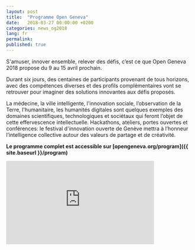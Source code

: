 ```yaml
---
layout: post
title:  "Programme Open Geneva"
date:   2018-03-27 00:00:00 +0200
categories: news_og2018
lang: fr
permalink:
published: true
---
```


S'amuser, innover ensemble, relever des défis, c’est ce que Open Geneva 2018 propose du 9 au 15 avril prochain.


Durant six jours, des centaines de participants provenant de tous horizons,  avec des compétences diverses et des profils complémentaires vont se retrouver pour imaginer des solutions innovantes aux défis proposés.

La médecine, la ville intelligente, l'innovation sociale, l’observation de la Terre, l'humanitaire, les humanités digitales sont quelques exemples des domaines scientifiques, technologiques et sociétaux qui feront l’objet de cette effervescence intellectuelle. Hackathons, ateliers, portes ouvertes et conférences: le festival d'innovation ouverte de Genève mettra à l’honneur l’intelligence collective autour des valeurs de partage et de créativité.

<strong>Le programme complet est accessible sur [opengeneva.org/program]({{ site.baseurl }}/program)</strong>


<iframe width="400" height="225" src="https://www.youtube.com/embed/RCBRT-3vbI0?rel=0" frameborder="0" allow="autoplay; encrypted-media" allowfullscreen></iframe>
